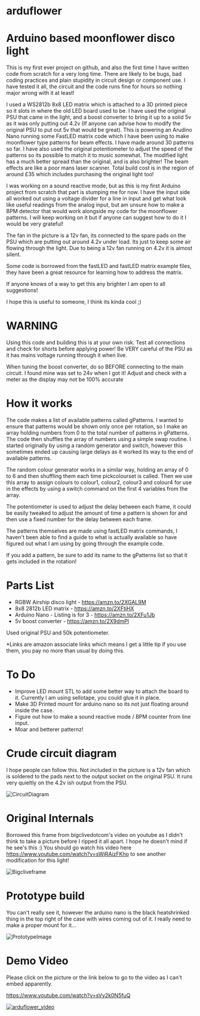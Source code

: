 # arduflower
# Arduino based moonflower disco light

This is my first ever project on github, and also the first time I have written code from scratch for a very long time. There are likely to be bugs, bad coding practices and plain stupidity in circuit design or component use. I have tested it all, the circuit and the code runs fine for hours so nothing major wrong with it at least!

I used a WS2812b 8x8 LED matrix which is attached to a 3D printed piece so it slots in where the old LED board used to be. I have used the original PSU that came in the light, and a boost converter to bring it up to a solid 5v as it was only putting out 4.2v (If anyone can advise how to modify the original PSU to put out 5v that would be great). This is powering an Arudino Nano running some FastLED matrix code which I have been using to make moonflower type patterns for beam effects. I have made around 30 patterns so far. I have also used the original potentiometer to adjust the speed of the patterns so its possible to match it to music somewhat. The modified light has a much better spread than the original, and is also brighter! The beam effects are like a poor mans laser scanner. Total build cost is in the region of around £35 which includes purchasing the original light too!

I was working on a sound reactive mode, but as this is my first Arduino project from scratch that part is stumping me for now. I have the input side all worked out using a voltage divider for a line in input and get what look like useful readings from the analog input, but am unsure how to make a BPM detector that would work alongside my code for the moonflower patterns. I will keep working on it but if anyone can suggest how to do it I would be very grateful!

The fan in the picture is a 12v fan, its connected to the spare pads on the PSU which are putting out around 4.2v under load. Its just to keep some air flowing through the light. Due to being a 12v fan running on 4.2v it is almost silent.

Some code is borrowed from the fastLED and fastLED matrix example files, they have been a great resource for learning how to address the matrix.

If anyone knows of a way to get this any brighter I am open to all suggestions!

I hope this is useful to someone, I think its kinda cool ;)

# WARNING

Using this code and building this is at your own risk. Test all connections and check for shorts before applying power! Be VERY careful of the PSU as it has mains voltage running through it when live.

When tuning the boost converter, do so BEFORE connecting to the main circuit. I found mine was set to 24v when I got it! Adjust and check with a meter as the display may not be 100% accurate

# How it works

The code makes a list of available patterns called gPatterns. I wanted to ensure that patterns would be shown only once per rotation, so I make an array holding numbers from 0 to the total number of patterns in gPatterns. The code then shuffles the array of numbers using a simple swap routine. I started originally by using a random generator and switch, however this sometimes ended up causing large delays as it worked its way to the end of available patterns.

The random colour generator works in a similar way, holding an array of 0 to 6 and then shuffling them each time pickcolourset is called. Then we use this array to assign colours to colour1, colour2, colour3 and colour4 for use in the effects by using a switch command on the first 4 variables from the array.

The potentiometer is used to adjust the delay between each frame, it could be easily tweaked to adjust the amount of time a pattern is shown for and then use a fixed number for the delay between each frame.

The patterns themselves are made using fastLED matrix commands, I haven't been able to find a guide to what is actually available so have figured out what I am using by going through the example code.

If you add a pattern, be sure to add its name to the gPatterns list so that it gets included in the rotation!

# Parts List

* RGBW Airship disco light - https://amzn.to/2XGAL9M
* 8x8 2812b LED matrix - https://amzn.to/2XFtiHX
* Arduino Nano - Listing is for 3 - https://amzn.to/2XFu1Jb
* 5v boost converter - https://amzn.to/2X9dmPl

Used original PSU and 50k potentiometer.

*Links are amazon associate links which means I get a little tip if you use them, you pay no more than usual by doing this.

# To Do

* Improve LED mount STL to add some better way to attach the board to it. Currently I am using sellotape, you could glue it in place.
* Make 3D Printed mount for arduino nano so its not just floating around inside the case.
* Figure out how to make a sound reactive mode / BPM counter from line input.
* Moar and betterer patternz!

# Crude circuit diagram

I hope people can follow this. Not included in the picture is a 12v fan which is soldered to the pads next to the output socket on the original PSU. It runs very quieltly on the 4.2v ish output from the PSU.

![CircuitDiagram](images/arduflower_diagram.png?raw=true)

# Original Internals

Borrowed this frame from bigclivedotcom's video on youtube as I didn't think to take a picture before I ripped it all apart. I hope he doesn't mind if he see's this :) You should go watch his video here https://www.youtube.com/watch?v=sWjRAizFKho to see another modification for this light!

![Bigcliveframe](images/bigclivedotcom_frame.png?raw=true)

# Prototype build

You can't really see it, however the arduino nano is the black heatshrinked thing in the top right of the case with wires coming out of it. I really need to make a proper mount for it...

![PrototypeImage](images/arduflower_prototype.jpg?raw=true)

# Demo Video
Please click on the picture or the link below to go to the video as I can't embed apparently.

https://www.youtube.com/watch?v=sVy2k0N5fuQ

[![arduflower_video](images/youtube_frame.png)](https://www.youtube.com/watch?v=sVy2k0N5fuQ)
